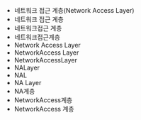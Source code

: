 - 네트워크 접근 계층(Network Access Layer)
- 네트워크 접근 계층
- 네트워크접근 계층
- 네트워크접근계층
- Network Access Layer
- NetworkAccess Layer
- NetworkAccessLayer
- NALayer
- NAL
- NA Layer
- NA계층
- NetworkAccess계층
- NetworkAccess 계층
